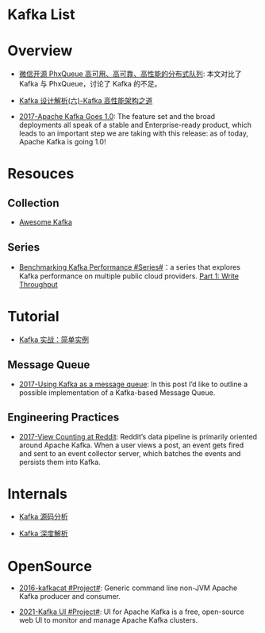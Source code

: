 # Kafka List

# Overview

- [微信开源 PhxQueue 高可用、高可靠、高性能的分布式队列](http://mp.weixin.qq.com/s/YFMFCijamQvz_O-MPv5yfA): 本文对比了 Kafka 与 PhxQueue，讨论了 Kafka 的不足。

- [Kafka 设计解析(六)-Kafka 高性能架构之道](http://www.jasongj.com/kafka/high_throughput/)

- [2017-Apache Kafka Goes 1.0](https://www.confluent.io/blog/apache-kafka-goes-1-0/): The feature set and the broad deployments all speak of a stable and Enterprise-ready product, which leads to an important step we are taking with this release: as of today, Apache Kafka is going 1.0!

# Resouces

## Collection

- [Awesome Kafka](https://github.com/infoslack/awesome-kafka#books)

## Series

- [Benchmarking Kafka Performance #Series#](https://hackernoon.com/benchmarking-kafka-performance-part-1-write-throughput-7c7a76ab7db1)：a series that explores Kafka performance on multiple public cloud providers. [Part 1: Write Throughput](https://hackernoon.com/benchmarking-kafka-performance-part-1-write-throughput-7c7a76ab7db1)

# Tutorial

- [Kafka 实战：简单实例](http://www.cnblogs.com/smartloli/p/4543211.html)

## Message Queue

- [2017-Using Kafka as a message queue](https://softwaremill.com/using-kafka-as-a-message-queue/): In this post I’d like to outline a possible implementation of a Kafka-based Message Queue.

## Engineering Practices

- [2017-View Counting at Reddit](https://parg.co/bJE): Reddit’s data pipeline is primarily oriented around Apache Kafka. When a user views a post, an event gets fired and sent to an event collector server, which batches the events and persists them into Kafka.

# Internals

- [Kafka 源码分析](https://zqhxuyuan1.gitbooks.io/kafka/content/chapter1-intro.html)

- [Kafka 深度解析](http://www.jasongj.com/2015/01/02/Kafka%e6%b7%b1%e5%ba%a6%e8%a7%a3%e6%9e%90/)

# OpenSource

- [2016-kafkacat #Project#](https://github.com/edenhill/kafkacat): Generic command line non-JVM Apache Kafka producer and consumer.

- [2021-Kafka UI #Project#](https://github.com/provectus/kafka-ui): UI for Apache Kafka is a free, open-source web UI to monitor and manage Apache Kafka clusters.
